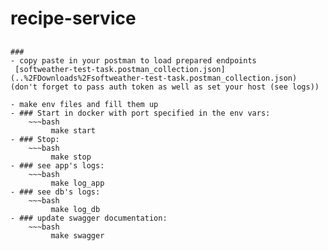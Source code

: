 # recipe-service
##
~~~По личным причинам не хватило времени покрыть нормально тестами, реализовать логику сохранения истории покупки решение для пользователя, не было возможности нормально продебажить ci/cd
###
- copy paste in your postman to load prepared endpoints
 [softweather-test-task.postman_collection.json](..%2FDownloads%2Fsoftweather-test-task.postman_collection.json)  (don't forget to pass auth token as well as set your host (see logs))

- make env files and fill them up
- ### Start in docker with port specified in the env vars:
    ~~~bash
         make start
- ### Stop:
    ~~~bash
         make stop
- ### see app's logs:
    ~~~bash
         make log_app
- ### see db's logs:
    ~~~bash
         make log_db
- ### update swagger documentation:
    ~~~bash
         make swagger